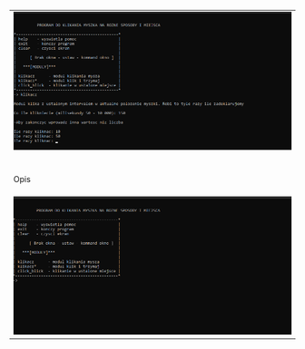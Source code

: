 <table>
  <tr><td><img src="https://github.com/Biniobiniasty/ClickMouse/blob/main/ScreenShoot/1.png" /></td></tr>
  <tr><td><br /><br />Opis<br /><br /></td></tr>
  <tr><td><img src="https://github.com/Biniobiniasty/ClickMouse/blob/main/ScreenShoot/2.png" /></td></tr>
  </table>
